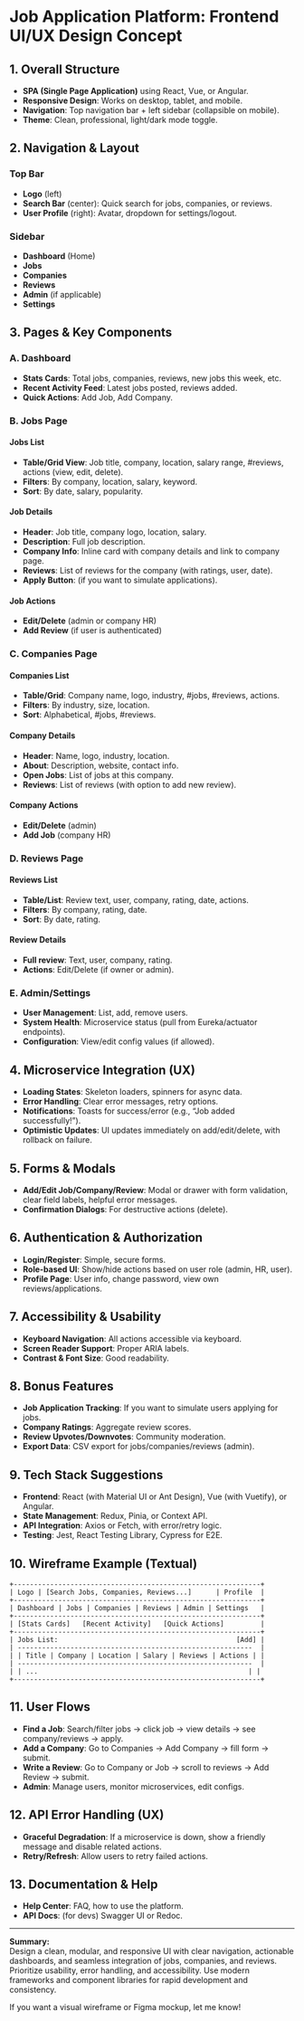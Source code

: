 # Job Application Platform: Frontend UI/UX Design Concept

## 1. Overall Structure

- **SPA (Single Page Application)** using React, Vue, or Angular.
- **Responsive Design**: Works on desktop, tablet, and mobile.
- **Navigation**: Top navigation bar + left sidebar (collapsible on mobile).
- **Theme**: Clean, professional, light/dark mode toggle.

## 2. Navigation & Layout

### Top Bar
- **Logo** (left)
- **Search Bar** (center): Quick search for jobs, companies, or reviews.
- **User Profile** (right): Avatar, dropdown for settings/logout.

### Sidebar
- **Dashboard** (Home)
- **Jobs**
- **Companies**
- **Reviews**
- **Admin** (if applicable)
- **Settings**

## 3. Pages & Key Components

### A. Dashboard
- **Stats Cards**: Total jobs, companies, reviews, new jobs this week, etc.
- **Recent Activity Feed**: Latest jobs posted, reviews added.
- **Quick Actions**: Add Job, Add Company.

### B. Jobs Page

#### Jobs List
- **Table/Grid View**: Job title, company, location, salary range, #reviews, actions (view, edit, delete).
- **Filters**: By company, location, salary, keyword.
- **Sort**: By date, salary, popularity.

#### Job Details
- **Header**: Job title, company logo, location, salary.
- **Description**: Full job description.
- **Company Info**: Inline card with company details and link to company page.
- **Reviews**: List of reviews for the company (with ratings, user, date).
- **Apply Button**: (if you want to simulate applications).

#### Job Actions
- **Edit/Delete** (admin or company HR)
- **Add Review** (if user is authenticated)

### C. Companies Page

#### Companies List
- **Table/Grid**: Company name, logo, industry, #jobs, #reviews, actions.
- **Filters**: By industry, size, location.
- **Sort**: Alphabetical, #jobs, #reviews.

#### Company Details
- **Header**: Name, logo, industry, location.
- **About**: Description, website, contact info.
- **Open Jobs**: List of jobs at this company.
- **Reviews**: List of reviews (with option to add new review).

#### Company Actions
- **Edit/Delete** (admin)
- **Add Job** (company HR)

### D. Reviews Page

#### Reviews List
- **Table/List**: Review text, user, company, rating, date, actions.
- **Filters**: By company, rating, date.
- **Sort**: By date, rating.

#### Review Details
- **Full review**: Text, user, company, rating.
- **Actions**: Edit/Delete (if owner or admin).

### E. Admin/Settings

- **User Management**: List, add, remove users.
- **System Health**: Microservice status (pull from Eureka/actuator endpoints).
- **Configuration**: View/edit config values (if allowed).

## 4. Microservice Integration (UX)

- **Loading States**: Skeleton loaders, spinners for async data.
- **Error Handling**: Clear error messages, retry options.
- **Notifications**: Toasts for success/error (e.g., “Job added successfully!”).
- **Optimistic Updates**: UI updates immediately on add/edit/delete, with rollback on failure.

## 5. Forms & Modals

- **Add/Edit Job/Company/Review**: Modal or drawer with form validation, clear field labels, helpful error messages.
- **Confirmation Dialogs**: For destructive actions (delete).

## 6. Authentication & Authorization

- **Login/Register**: Simple, secure forms.
- **Role-based UI**: Show/hide actions based on user role (admin, HR, user).
- **Profile Page**: User info, change password, view own reviews/applications.

## 7. Accessibility & Usability

- **Keyboard Navigation**: All actions accessible via keyboard.
- **Screen Reader Support**: Proper ARIA labels.
- **Contrast & Font Size**: Good readability.

## 8. Bonus Features

- **Job Application Tracking**: If you want to simulate users applying for jobs.
- **Company Ratings**: Aggregate review scores.
- **Review Upvotes/Downvotes**: Community moderation.
- **Export Data**: CSV export for jobs/companies/reviews (admin).

## 9. Tech Stack Suggestions

- **Frontend**: React (with Material UI or Ant Design), Vue (with Vuetify), or Angular.
- **State Management**: Redux, Pinia, or Context API.
- **API Integration**: Axios or Fetch, with error/retry logic.
- **Testing**: Jest, React Testing Library, Cypress for E2E.

## 10. Wireframe Example (Textual)

```
+-------------------------------------------------------------+
| Logo | [Search Jobs, Companies, Reviews...]      | Profile  |
+-------------------------------------------------------------+
| Dashboard | Jobs | Companies | Reviews | Admin | Settings   |
+-------------------------------------------------------------+
| [Stats Cards]   [Recent Activity]   [Quick Actions]         |
+-------------------------------------------------------------+
| Jobs List:                                            [Add] |
| ----------------------------------------------------------  |
| | Title | Company | Location | Salary | Reviews | Actions | |
| ----------------------------------------------------------  |
| | ...                                                    | |
+-------------------------------------------------------------+
```

## 11. User Flows

- **Find a Job**: Search/filter jobs → click job → view details → see company/reviews → apply.
- **Add a Company**: Go to Companies → Add Company → fill form → submit.
- **Write a Review**: Go to Company or Job → scroll to reviews → Add Review → submit.
- **Admin**: Manage users, monitor microservices, edit configs.

## 12. API Error Handling (UX)

- **Graceful Degradation**: If a microservice is down, show a friendly message and disable related actions.
- **Retry/Refresh**: Allow users to retry failed actions.

## 13. Documentation & Help

- **Help Center**: FAQ, how to use the platform.
- **API Docs**: (for devs) Swagger UI or Redoc.

---

**Summary:**  
Design a clean, modular, and responsive UI with clear navigation, actionable dashboards, and seamless integration of jobs, companies, and reviews. Prioritize usability, error handling, and accessibility. Use modern frameworks and component libraries for rapid development and consistency.

If you want a visual wireframe or Figma mockup, let me know!